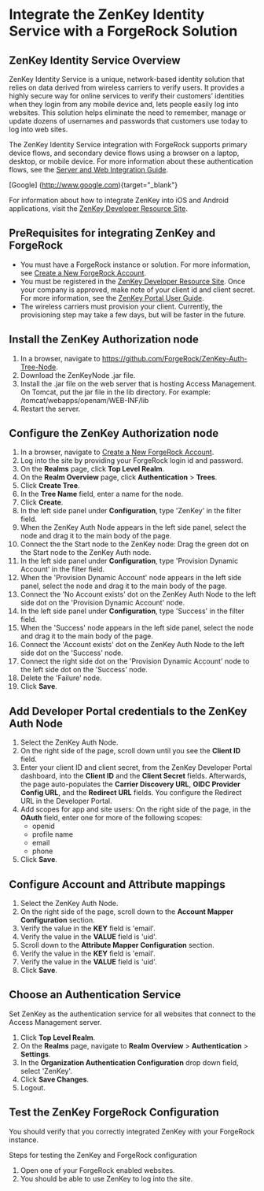 # Integrate the ZenKey Identity Service with a ForgeRock Solution

## ZenKey Identity Service Overview

ZenKey Identity Service is a unique, network-based identity solution that relies on data derived from wireless carriers to verify users. It provides a highly secure way for online services to verify their customers’ identities when they login from any mobile device and, lets people easily log into websites. This solution helps eliminate the need to remember, manage or update dozens of usernames and passwords that customers use today to log into web sites.

The ZenKey Identity Service integration with ForgeRock supports primary device flows, and secondary device flows using a browser on a laptop, desktop, or mobile device. For more information about these authentication flows, see the  <a target='_blank' href="https://developer.myzenkey.com/web">Server and Web Integration Guide</a>.

[Google] (http://www.google.com){target="_blank"}


For information about how to integrate ZenKey into iOS and Android applications, visit the <a href="http://developer.myzenkey.com" target="_blank">ZenKey Developer Resource Site</a>.

## PreRequisites for integrating ZenKey and ForgeRock

 - You must have a ForgeRock instance or solution. For more information, see <a href="https://backstage.forgerock.com/account/register" target="_blank">Create a New ForgeRock Account</a>.
 - You must be registered in the <a href="https://portal.myzenkey.com/login" target="_blank">ZenKey Developer Resource Site</a>. Once your company is approved, make note of your client id and client secret. For more information, see the  <a href="https://developer.myzenkey.com/portal/" target="_blank">ZenKey Portal User Guide</a>.
 - The wireless carriers must provision your client. Currently, the provisioning step may take a few days, but will be faster in the future.

## Install the ZenKey Authorization node

1. In a browser, navigate to  <a href="https://github.com/ForgeRock/ZenKey-Auth-Tree-Node" target="_blank">https://github.com/ForgeRock/ZenKey-Auth-Tree-Node</a>.
2. Download the ZenKeyNode .jar file.
3. Install the .jar file on the web server that is hosting Access Management. On Tomcat, put the jar file in the lib directory.
For example: /tomcat/webapps/openam/WEB-INF/lib
4. Restart the server.

## Configure the ZenKey Authorization node

1. In a browser, navigate to <a href="https://forgerock-dev.myzenkey.com/openam/console" target="_blank">[Create a New ForgeRock Account](https://forgerock-dev.myzenkey.com/openam/console)</a>.
3. Log into the site by providing your ForgeRock login id and password.
4. On the **Realms** page, click **Top Level Realm**.
5. On the **Realm Overview** page, click **Authentication** > **Trees**.
6. Click **Create Tree**.
7. In the **Tree Name** field, enter a name for the node.
8. Click **Create**.
9. In the left side panel under **Configuration**, type 'ZenKey' in the filter field.
10. When the ZenKey Auth Node appears in the left side panel, select the node and drag it to the main body of the page.
11. Connect the the Start node to the ZenKey node: Drag the green dot on the Start node to the ZenKey Auth node.
12. In the left side panel under **Configuration**, type 'Provision Dynamic Account' in the filter field.
13. When the 'Provision Dynamic Account' node appears in the left side panel, select the node and drag it to the main body of the page.
14. Connect the 'No Account exists' dot on the ZenKey Auth Node to the left side dot on the 'Provision Dynamic Account' node.
15. In the left side panel under **Configuration**, type 'Success' in the filter field.
16. When the 'Success' node appears in the left side panel, select the node and drag it to the main body of the page.
17. Connect the 'Account exists' dot on the ZenKey Auth Node to the left side dot on the 'Success' node.
18. Connect the right side dot on the 'Provision Dynamic Account' node to the left side dot on the 'Success' node.
19. Delete the 'Failure' node.
20. Click **Save**.

## Add Developer Portal credentials to the ZenKey Auth Node

1. Select the ZenKey Auth Node.
2. On the right side of the page, scroll down until you see the **Client ID** field. 
3. Enter your client ID and client secret, from the ZenKey Developer Portal dashboard, into the  **Client ID** and the **Client Secret** fields. Afterwards, the page auto-populates the **Carrier Discovery URL**, **OIDC Provider Config URL**, and the **Redirect URL** fields. You configure the Redirect URL in the Developer Portal.
4. Add scopes for app and site users: On the right side of the page, in the **OAuth** field, enter one for more of the following scopes:
    - openid
    - profile name
    - email
    - phone
5. Click **Save**.

## Configure Account and Attribute mappings

1. Select the ZenKey Auth Node.
2. On the right side of the page, scroll down to the **Account Mapper Configuration** section.
3. Verify the value in the **KEY** field is 'email'.
4. Verify the value in the **VALUE** field is 'uid'.
5. Scroll down to the **Attribute Mapper Configuration** section.
6. Verify the value in the **KEY** field is 'email'.
7. Verify the value in the **VALUE** field is 'uid'.
8. Click **Save**.

## Choose an Authentication Service

Set ZenKey as the authentication service for all websites that connect to the Access Management server.

1. Click **Top Level Realm**.
2. On the **Realms** page, navigate to **Realm Overview** > **Authentication** > **Settings**.
3. In the **Organization Authentication Configuration** drop down field, select 'ZenKey'.
4. Click **Save Changes**.
5. Logout.

## Test the ZenKey ForgeRock Configuration

You should verify that you correctly integrated ZenKey with your ForgeRock instance.

Steps for testing the ZenKey and ForgeRock configuration

1. Open one of your ForgeRock enabled websites.
2. You should be able to use ZenKey to log into the site.
